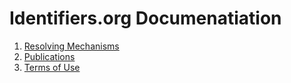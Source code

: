 # Identifiers.org Documenatiation
1. [Resolving Mechanisms](docs/resolving_mechanisms.md)
2. [Publications](docs/publications.md)
2. [Terms of Use](docs/terms_of_use.md)